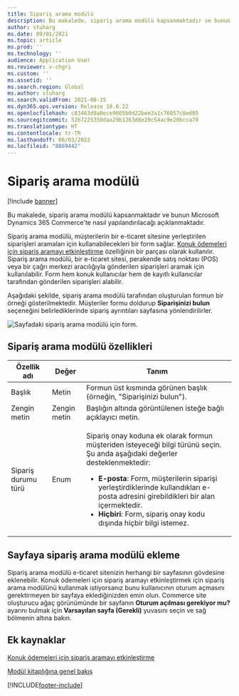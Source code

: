 ```yaml
---
title: Sipariş arama modülü
description: Bu makalede, sipariş arama modülü kapsanmaktadır ve bunun Microsoft Dynamics 365 Commerce'te nasıl yapılandırılacağı açıklanmaktadır.
author: stuharg
ms.date: 09/01/2021
ms.topic: article
ms.prod: ''
ms.technology: ''
audience: Application User
ms.reviewer: v-chgri
ms.custom: ''
ms.assetid: ''
ms.search.region: Global
ms.author: stuharg
ms.search.validFrom: 2021-08-15
ms.dyn365.ops.version: Release 10.0.22
ms.openlocfilehash: c83463d9a0ece9605b0d22bee2a1c76057c8ed05
ms.sourcegitcommit: 52b7225350daa29b1263d8e29c54ac9e20bcca70
ms.translationtype: HT
ms.contentlocale: tr-TR
ms.lasthandoff: 06/03/2022
ms.locfileid: "8869442"
---
```

# <a name="order-lookup-module"></a>Sipariş arama modülü

[!include [banner](includes/banner.md)]

Bu makalede, sipariş arama modülü kapsanmaktadır ve bunun Microsoft Dynamics 365 Commerce'te nasıl yapılandırılacağı açıklanmaktadır.

Sipariş arama modülü, müşterilerin bir e-ticaret sitesine yerleştirilen siparişleri aramaları için kullanabilecekleri bir form sağlar. [Konuk ödemeleri için sipariş aramayı etkinleştirme](order-lookup-guest.md) özelliğinin bir parçası olarak kullanılır. Sipariş arama modülü, bir e-ticaret sitesi, perakende satış noktası (POS) veya bir çağrı merkezi aracılığıyla gönderilen siparişleri aramak için kullanılabilir. Form hem konuk kullanıcılar hem de kayıtlı kullanıcılar tarafından gönderilen siparişleri alabilir.

Aşağıdaki şekilde, sipariş arama modülü tarafından oluşturulan formun bir örneği gösterilmektedir. Müşteriler formu doldurup **Siparişinizi bulun** seçeneğini belirlediklerinde sipariş ayrıntıları sayfasına yönlendirilirler.

![Sayfadaki sipariş arama modülü için form.](./media/OrderLookup_module.PNG)

## <a name="order-lookup-module-properties"></a>Sipariş arama modülü özellikleri

| Özellik adı     | Değer     | Tanım |
|-------------------|-----------|-------------|
| Başlık           | Metin      | Formun üst kısmında görünen başlık (örneğin, "Siparişinizi bulun"). |
| Zengin metin         | Zengin metin | Başlığın altında görüntülenen isteğe bağlı açıklayıcı metin. |
| Sipariş durumu türü | Enum      | <p>Sipariş onay koduna ek olarak formun müşteriden isteyeceği bilgi türünü seçin. Şu anda aşağıdaki değerler desteklenmektedir:</p><ul><li><b>E-posta</b>: Form, müşterilerin siparişi yerleştirdiklerinde kullandıkları e-posta adresini girebildikleri bir alan içermektedir.</li><li><b>Hiçbiri</b>: Form, sipariş onay kodu dışında hiçbir bilgi istemez.</li></ul> |

## <a name="add-an-order-lookup-module-to-a-page"></a>Sayfaya sipariş arama modülü ekleme

Sipariş arama modülü e-ticaret sitenizin herhangi bir sayfasının gövdesine eklenebilir. Konuk ödemeleri için sipariş aramayı etkinleştirmek için sipariş arama modülünü kullanmak istiyorsanız bunu kullanıcının oturum açmasını gerektirmeyen bir sayfaya eklediğinizden emin olun. Commerce site oluşturucu ağaç görünümünde bir sayfanın **Oturum açılması gerekiyor mu?** ayarını bulmak için **Varsayılan sayfa (Gerekli)** yuvasını seçin ve sağ bölmenin altına bakın.

## <a name="additional-resources"></a>Ek kaynaklar

[Konuk ödemeleri için sipariş aramayı etkinleştirme](order-lookup-guest.md)

[Modül kitaplığına genel bakış](starter-kit-overview.md)

[!INCLUDE[footer-include](../includes/footer-banner.md)]
